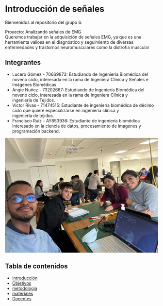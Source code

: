 # Introducción de señales

Bienvenidos al repositorio del grupo 6.

Proyecto: Analizando señales de EMG  
Queremos trabajar en la adquisición de señales EMG, ya que es una herramienta valiosa en el diagnóstico y seguimiento de diversas enfermedades y trastornos neuromusculares como la distrofia muscular

## Integrantes 

- Lucero Gómez - 70669873: Estudiando de Ingeniería Biomédica del noveno ciclo, interesada en la rama de Ingeniera Clínica y Señales e Imágenes Biomédicas.
- Angie Nuñez - 73202687: Estudiando de Ingeniería Biomédica del noveno ciclo, interesada en la rama de Ingeniera Clínica y ingeniería de Tejidos.
- Victor Rivas - 71474515: Estudiante de ingeniería biomédica de décimo ciclo que quiere especializarse en ingeniería clínica y ingeniería de tejidos.
- Francisco Ruiz - AY853936: Estudiante de ingeniería biomédica interesado en la ciencia de datos, procesamiento de imagenes y programación backend.

![Foto integrantes del grupo 6](img/integrantes.jpg)

## Tabla de contenidos

- [Introducción ](Documentacion/Index.txt)
- [Objetivos ](Documentacion/objetivos.txt)
- [metodología ](Documentacion/metodologia.txt)
- [materiales ](Documentacion/materiales.txt)
- [Docentes ](Documentacion/metodologia.txt)




